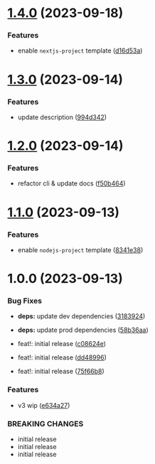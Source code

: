 # [1.4.0](https://github.com/samialdury/create/compare/v1.3.0...v1.4.0) (2023-09-18)


### Features

* enable `nextjs-project` template ([d16d53a](https://github.com/samialdury/create/commit/d16d53a4966f2a3ee975f3a4a226abb60a134e93))

# [1.3.0](https://github.com/samialdury/create/compare/v1.2.0...v1.3.0) (2023-09-14)


### Features

* update description ([994d342](https://github.com/samialdury/create/commit/994d3423b27b0eb2c35f72aa095b963c2ee8ac18))

# [1.2.0](https://github.com/samialdury/create/compare/v1.1.0...v1.2.0) (2023-09-14)


### Features

* refactor cli & update docs ([f50b464](https://github.com/samialdury/create/commit/f50b46471a91369d107b556c7d0e2d7df5774b37))

# [1.1.0](https://github.com/samialdury/create/compare/v1.0.0...v1.1.0) (2023-09-13)


### Features

* enable `nodejs-project` template ([8341e38](https://github.com/samialdury/create/commit/8341e3863a3635b483cfce21a8ab87fb4c5e81cd))

# 1.0.0 (2023-09-13)


### Bug Fixes

* **deps:** update dev dependencies ([3183924](https://github.com/samialdury/create/commit/3183924fe946d8285470cbfd45616e682d5c025e))
* **deps:** update prod dependencies ([58b36aa](https://github.com/samialdury/create/commit/58b36aafbae369bd48ed7f42d7ce3604ef751e2b))


* feat!: initial release ([c08624e](https://github.com/samialdury/create/commit/c08624ea8431b4f6a8f06cc05ba5a64d098c1d8a))
* feat!: initial release ([dd48996](https://github.com/samialdury/create/commit/dd48996b7160c3a486251c9bea84a134f89921a7))
* feat!: initial release ([75f66b8](https://github.com/samialdury/create/commit/75f66b8c28deb1a66f7ed92e5967eb89131aced6))


### Features

* v3 wip ([e634a27](https://github.com/samialdury/create/commit/e634a27130c0e03d139487eb1757751f08d42dbf))


### BREAKING CHANGES

* initial release
* initial release
* initial release
